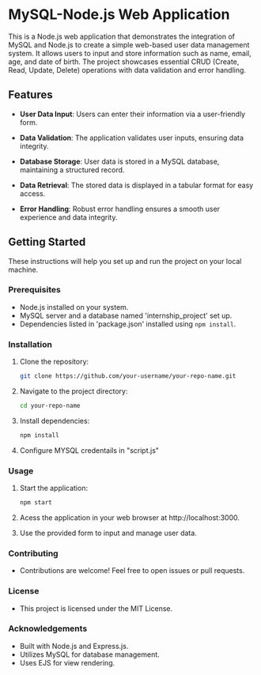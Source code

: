 # MySQL-Node.js Web Application

This is a Node.js web application that demonstrates the integration of MySQL and Node.js to create a simple web-based user data management system. It allows users to input and store information such as name, email, age, and date of birth. The project showcases essential CRUD (Create, Read, Update, Delete) operations with data validation and error handling.

## Features

- **User Data Input**: Users can enter their information via a user-friendly form.

- **Data Validation**: The application validates user inputs, ensuring data integrity.

- **Database Storage**: User data is stored in a MySQL database, maintaining a structured record.

- **Data Retrieval**: The stored data is displayed in a tabular format for easy access.

- **Error Handling**: Robust error handling ensures a smooth user experience and data integrity.

## Getting Started

These instructions will help you set up and run the project on your local machine.

### Prerequisites

- Node.js installed on your system.
- MySQL server and a database named 'internship_project' set up.
- Dependencies listed in 'package.json' installed using `npm install`.

### Installation

1. Clone the repository:

   ```bash
   git clone https://github.com/your-username/your-repo-name.git
2. Navigate to the project directory:

   ```bash
   cd your-repo-name
3. Install dependencies:

   ```bash
   npm install
4. Configure MYSQL credentails in "script.js"

### Usage

1. Start the application:

     ```bash
     npm start
2. Acess the application in your web browser at http://localhost:3000.
3. Use the provided form to input and manage user data.

### Contributing

- Contributions are welcome! Feel free to open issues or pull requests.

### License

- This project is licensed under the MIT License.

### Acknowledgements

- Built with Node.js and Express.js.
- Utilizes MySQL for database management.
- Uses EJS for view rendering.
